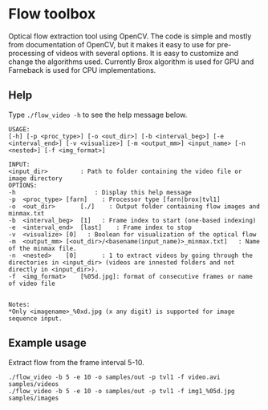 # Flow toolbox
Optical flow extraction tool using OpenCV. The code is simple and mostly from documentation of OpenCV, but it makes it easy to use for pre-processing of videos with several options. It is easy to customize and change the algorithms used. Currently Brox algorithm is used for GPU and Farneback is used for CPU implementations.

## Help
Type `./flow_video -h` to see the help message below.


```shell
USAGE:
[-h] [-p <proc_type>] [-o <out_dir>] [-b <interval_beg>] [-e <interval_end>] [-v <visualize>] [-m <output_mm>] <input_name> [-n <nested>] [-f <img_format>]

INPUT:
<input_dir>		    : Path to folder containing the video file or image directory
OPTIONS:
-h					    : Display this help message
-p	<proc_type>	[farn]	  : Processor type [farn|brox|tvl1]
-o	<out_dir>	    [./]	: Output folder containing flow images and minmax.txt
-b	<interval_beg>	[1]	  : Frame index to start (one-based indexing)
-e	<interval_end>	[last]	  : Frame index to stop
-v	<visualize>	[0]	  : Boolean for visualization of the optical flow
-m	<output_mm>	[<out_dir>/<basename(input_name)>_minmax.txt]	: Name of the minmax file.
-n	<nested>	[0]       : 1 to extract videos by going through the directories in <input_dir> (videos are innested folders and not directly in <input_dir>).
-f	<img_format>	[%05d.jpg]: format of consecutive frames or name of video file


Notes:
*Only <imagename>_%0xd.jpg (x any digit) is supported for image sequence input.
```

## Example usage
Extract flow from the frame interval 5-10.

```shell
./flow_video -b 5 -e 10 -o samples/out -p tvl1 -f video.avi samples/videos
./flow_video -b 5 -e 10 -o samples/out -p tvl1 -f img1_%05d.jpg samples/images
```
